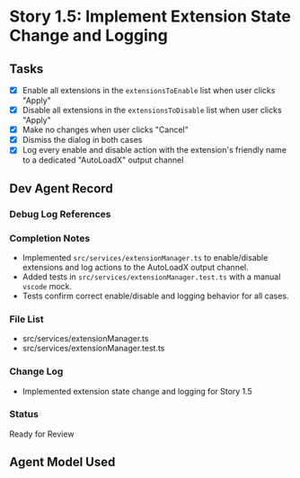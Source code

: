 # Story 1.5: Implement Extension State Change and Logging

## Tasks

- [x] Enable all extensions in the `extensionsToEnable` list when user clicks "Apply"
- [x] Disable all extensions in the `extensionsToDisable` list when user clicks "Apply"
- [x] Make no changes when user clicks "Cancel"
- [x] Dismiss the dialog in both cases
- [x] Log every enable and disable action with the extension's friendly name to a dedicated "AutoLoadX" output channel

## Dev Agent Record

### Debug Log References

### Completion Notes

- Implemented `src/services/extensionManager.ts` to enable/disable extensions and log actions to the AutoLoadX output channel.
- Added tests in `src/services/extensionManager.test.ts` with a manual `vscode` mock.
- Tests confirm correct enable/disable and logging behavior for all cases.

### File List

- src/services/extensionManager.ts
- src/services/extensionManager.test.ts

### Change Log

- Implemented extension state change and logging for Story 1.5

### Status

Ready for Review

## Agent Model Used
